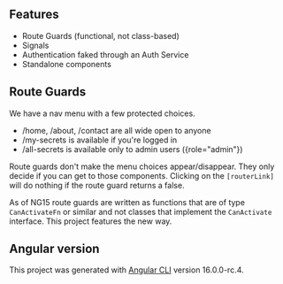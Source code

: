 ## Features
- Route Guards (functional, not class-based)
- Signals
- Authentication faked through an Auth Service
- Standalone components

## Route Guards

We have a nav menu with a few protected choices.
- /home, /about, /contact are all wide open to anyone
- /my-secrets is available if you're logged in
- /all-secrets is available only to admin users ({role="admin"})

Route guards don't make the menu choices appear/disappear. They only decide if you can get to those components. Clicking on the `[routerLink]` will do nothing if the route guard returns a false.

As of NG15 route guards are written as functions that are of type `CanActivateFn` or similar and not classes that implement the `CanActivate` interface. This project features the new way.

## Angular version
This project was generated with [Angular CLI](https://github.com/angular/angular-cli) version 16.0.0-rc.4.

